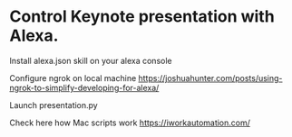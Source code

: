 # Control Keynote presentation with Alexa.

Install alexa.json skill on your alexa console

Configure ngrok on local machine https://joshuahunter.com/posts/using-ngrok-to-simplify-developing-for-alexa/

Launch presentation.py

Check here how Mac scripts work https://iworkautomation.com/
